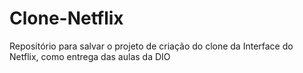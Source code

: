 # Clone-Netflix
Repositório para salvar o projeto de criação do clone da Interface do Netflix, como entrega das aulas da DIO
